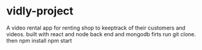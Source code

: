 # vidly-project
A video rental app for renting shop to keeptrack of their customers and videos.
built with react and node back end
and mongodb
firts run git clone.
then npm install 
npm start
